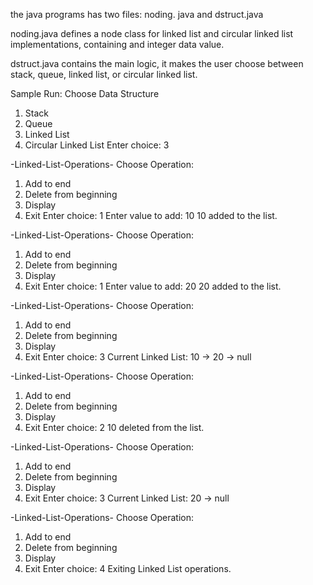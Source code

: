 the java programs has two files: noding. java and dstruct.java

noding.java defines a node class for linked list and circular linked list implementations, containing and integer data value.

dstruct.java contains the main logic, it makes the user choose between stack, queue, linked list, or circular linked list.



Sample Run:
Choose Data Structure
1. Stack
2. Queue
3. Linked List
4. Circular Linked List
Enter choice:
3

-Linked-List-Operations-
Choose Operation:
1. Add to end
2. Delete from beginning
3. Display
4. Exit
Enter choice:
1
Enter value to add:
10
10 added to the list.

-Linked-List-Operations-
Choose Operation:
1. Add to end
2. Delete from beginning
3. Display
4. Exit
Enter choice:
1
Enter value to add:
20
20 added to the list.

-Linked-List-Operations-
Choose Operation:
1. Add to end
2. Delete from beginning
3. Display
4. Exit
Enter choice:
3
Current Linked List: 10 -> 20 -> null

-Linked-List-Operations-
Choose Operation:
1. Add to end
2. Delete from beginning
3. Display
4. Exit
Enter choice:
2
10 deleted from the list.

-Linked-List-Operations-
Choose Operation:
1. Add to end
2. Delete from beginning
3. Display
4. Exit
Enter choice:
3
Current Linked List: 20 -> null

-Linked-List-Operations-
Choose Operation:
1. Add to end
2. Delete from beginning
3. Display
4. Exit
Enter choice:
4
Exiting Linked List operations.
